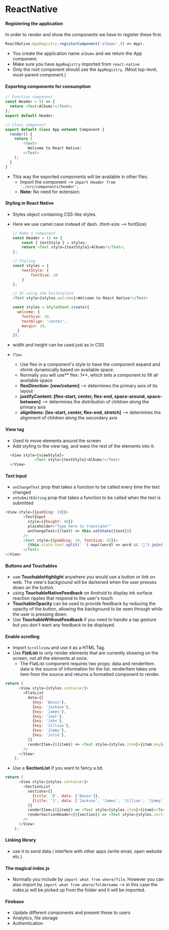 # ReactNative

#### Registering the application
In order to render and show the components we have to register these first.
  ```js
  ReactNative.AppRegistry.registerComponent('albums',() => App);
  ```
- You create the application name `albums` and we return the App component.
- Make sure you have `AppRegistry` imported from `react-native`
- Only the root component should use the `AppRegistry`. (Most top-level, most-parent component.)


#### Exporting components for consumption
  ```js
  // Function component
  const Header = () => {
    return <Text>Albums!</Text>;
  };
  export default Header;

  // Class component
  export default class App extends Component {
    render() {
      return (
          <Text>
            Welcome to React Native!
          </Text>
      );
    }
  }
  ```
- This way the exported components will be available in other files.
  - Import the component --> `import Header from './src/components/header';`
  - **Note:** No need for extension.

#### Styling in React Native
- Styles object containing CSS-like styles.
- Here we use camel case instead of dash. (font-size --> fontSize)

  ```js
  // Make a component
  const Header = () => {
      const { textStyle } = styles;
      return <Text style={textStyle}>Albums!</Text>;
  };

  // Styling
  const styles = {
      textStyle: {
          fontSize: 20
      }
  };

  // Or using the boilerplate
  <Text style={styles.welcome}>Welcome to React Native!</Text>

  const styles = StyleSheet.create({
    welcome: {
      fontSize: 20,
      textAlign: 'center',
      margin: 10,
    }
  });
  ```
- width and height can be used just as in CSS
- ``flex``
  - Use flex in a component's style to have the component expand and shrink dynamically based on available space.
  - Normally you will use** flex: 1**, which tells a component to fill all available space
  - **flexDirection: [row/column]** --> determines the primary axis of its layout
  - **justifyContent: [flex-start, center, flex-end, space-around, space-between]** --> determines the distribution of children along the primary axis
  - **alignItems: [lex-start, center, flex-end, stretch]** --> determines the alignment of children along the secondary axis

#### View tag
- Used to move elements around the screen
- Add styling to the view tag, and warp the rest of the elements into it:
```js
  <View style={viewStyle}>
             <Text style={textStyle}>Albums!</Text>
  </View>
```

#### Text Input
- `onChangeText` prop that takes a function to be called every time the text changed
- ``onSubmitEditing`` prop that takes a function to be called when the text is submitted
```js
<View style={{padding: 10}}>
        <TextInput
          style={{height: 40}}
          placeholder="Type here to translate!"
          onChangeText={(text) => this.setState({text})}
        />
        <Text style={{padding: 10, fontSize: 42}}>
          {this.state.text.split(' ').map((word) => word && '🍕').join(' ')}
        </Text>
</View>
```

#### Buttons and Touchables
- use **TouchableHighlight** anywhere you would use a button or link on web. The view's background will be darkened when the user presses down on the button.
-  using **TouchableNativeFeedback** on Android to display ink surface reaction ripples that respond to the user's touch
- **TouchableOpacity** can be used to provide feedback by reducing the opacity of the button, allowing the background to be seen through while the user is pressing down.
- Use **TouchableWithoutFeedback** if you need to handle a tap gesture but you don't want any feedback to be displayed.

#### Enable scrolling
- import `Scrollview` and use it as a HTML Tag.
- Use **FlatList** to only render elements that are currently showing on the screen, not all the elements at once.
  - The FlatList component requires two props: data and renderItem. data is the source of information for the list. renderItem takes one item from the source and returns a formatted component to render.
```js
return (
      <View style={styles.container}>
        <FlatList
          data={[
            {key: 'Devin'},
            {key: 'Jackson'},
            {key: 'James'},
            {key: 'Joel'},
            {key: 'John'},
            {key: 'Jillian'},
            {key: 'Jimmy'},
            {key: 'Julie'},
          ]}
          renderItem={({item}) => <Text style={styles.item}>{item.key}</Text>}
        />
      </View>
    );
```
- Use a **SectionList** if you want to fancy a bit.
```js
return (
      <View style={styles.container}>
        <SectionList
          sections={[
            {title: 'D', data: ['Devin']},
            {title: 'J', data: ['Jackson', 'James', 'Jillian', 'Jimmy', 'Joel', 'John', 'Julie']},
          ]}
          renderItem={({item}) => <Text style={styles.item}>{item}</Text>}
          renderSectionHeader={({section}) => <Text style={styles.sectionHeader}>{section.title}</Text>}
        />
      </View>
    );
```






#### Linking library
- use it to send data / interfere with other apps (write email, open website etc.)

#### The magical index.js
- Normally you include by `import what from where/file`. However you can also import by `import what from where/foldername` --> in this case the index.js will be picked up from the folder and it will be imported.

#### Firebase
- Update different components and present these to users
- Analytics, file storage
- Authentication
